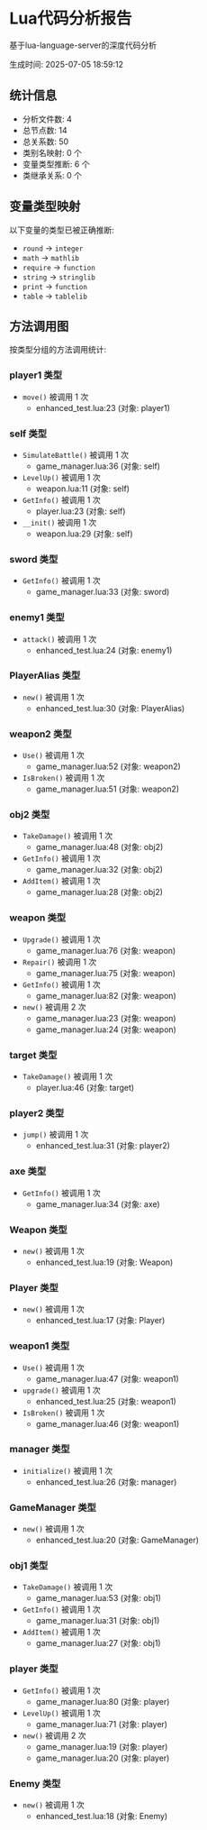 # Lua代码分析报告

基于lua-language-server的深度代码分析

生成时间: 2025-07-05 18:59:12

## 统计信息

- 分析文件数: 4
- 总节点数: 14
- 总关系数: 50
- 类别名映射: 0 个
- 变量类型推断: 6 个
- 类继承关系: 0 个

## 变量类型映射

以下变量的类型已被正确推断:

- `round` → `integer`
- `math` → `mathlib`
- `require` → `function`
- `string` → `stringlib`
- `print` → `function`
- `table` → `tablelib`

## 方法调用图

按类型分组的方法调用统计:

### player1 类型

- `move()` 被调用 1 次
  - enhanced_test.lua:23 (对象: player1)

### self 类型

- `SimulateBattle()` 被调用 1 次
  - game_manager.lua:36 (对象: self)
- `LevelUp()` 被调用 1 次
  - weapon.lua:11 (对象: self)
- `GetInfo()` 被调用 1 次
  - player.lua:23 (对象: self)
- `__init()` 被调用 1 次
  - weapon.lua:29 (对象: self)

### sword 类型

- `GetInfo()` 被调用 1 次
  - game_manager.lua:33 (对象: sword)

### enemy1 类型

- `attack()` 被调用 1 次
  - enhanced_test.lua:24 (对象: enemy1)

### PlayerAlias 类型

- `new()` 被调用 1 次
  - enhanced_test.lua:30 (对象: PlayerAlias)

### weapon2 类型

- `Use()` 被调用 1 次
  - game_manager.lua:52 (对象: weapon2)
- `IsBroken()` 被调用 1 次
  - game_manager.lua:51 (对象: weapon2)

### obj2 类型

- `TakeDamage()` 被调用 1 次
  - game_manager.lua:48 (对象: obj2)
- `GetInfo()` 被调用 1 次
  - game_manager.lua:32 (对象: obj2)
- `AddItem()` 被调用 1 次
  - game_manager.lua:28 (对象: obj2)

### weapon 类型

- `Upgrade()` 被调用 1 次
  - game_manager.lua:76 (对象: weapon)
- `Repair()` 被调用 1 次
  - game_manager.lua:75 (对象: weapon)
- `GetInfo()` 被调用 1 次
  - game_manager.lua:82 (对象: weapon)
- `new()` 被调用 2 次
  - game_manager.lua:23 (对象: weapon)
  - game_manager.lua:24 (对象: weapon)

### target 类型

- `TakeDamage()` 被调用 1 次
  - player.lua:46 (对象: target)

### player2 类型

- `jump()` 被调用 1 次
  - enhanced_test.lua:31 (对象: player2)

### axe 类型

- `GetInfo()` 被调用 1 次
  - game_manager.lua:34 (对象: axe)

### Weapon 类型

- `new()` 被调用 1 次
  - enhanced_test.lua:19 (对象: Weapon)

### Player 类型

- `new()` 被调用 1 次
  - enhanced_test.lua:17 (对象: Player)

### weapon1 类型

- `Use()` 被调用 1 次
  - game_manager.lua:47 (对象: weapon1)
- `upgrade()` 被调用 1 次
  - enhanced_test.lua:25 (对象: weapon1)
- `IsBroken()` 被调用 1 次
  - game_manager.lua:46 (对象: weapon1)

### manager 类型

- `initialize()` 被调用 1 次
  - enhanced_test.lua:26 (对象: manager)

### GameManager 类型

- `new()` 被调用 1 次
  - enhanced_test.lua:20 (对象: GameManager)

### obj1 类型

- `TakeDamage()` 被调用 1 次
  - game_manager.lua:53 (对象: obj1)
- `GetInfo()` 被调用 1 次
  - game_manager.lua:31 (对象: obj1)
- `AddItem()` 被调用 1 次
  - game_manager.lua:27 (对象: obj1)

### player 类型

- `GetInfo()` 被调用 1 次
  - game_manager.lua:80 (对象: player)
- `LevelUp()` 被调用 1 次
  - game_manager.lua:71 (对象: player)
- `new()` 被调用 2 次
  - game_manager.lua:19 (对象: player)
  - game_manager.lua:20 (对象: player)

### Enemy 类型

- `new()` 被调用 1 次
  - enhanced_test.lua:18 (对象: Enemy)
